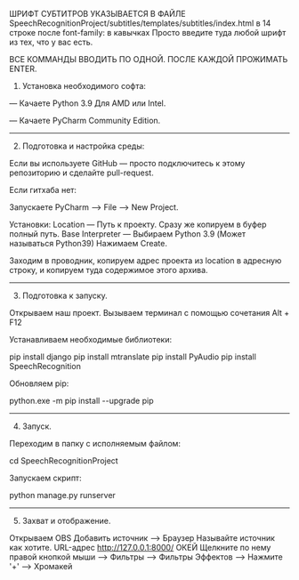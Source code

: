 ШРИФТ СУБТИТРОВ УКАЗЫВАЕТСЯ В ФАЙЛЕ SpeechRecognitionProject/subtitles/templates/subtitles/index.html в 14 строке после font-family: в кавычках
Просто введите туда любой шрифт из тех, что у вас есть.


ВСЕ КОММАНДЫ ВВОДИТЬ ПО ОДНОЙ. ПОСЛЕ КАЖДОЙ ПРОЖИМАТЬ ENTER.


1. Установка необходимого софта:

— Качаете Python 3.9 Для AMD или Intel.

— Качаете PyCharm Community Edition.

-----------------------------------------------------------
2. Подготовка и настройка среды:

Если вы используете GitHub — просто подключитесь к этому репозиторию и сделайте pull-request.

Если гитхаба нет:

Запускаете PyCharm —> File —> New Project.

Установки:
Location — Путь к проекту. Сразу же копируем в буфер полный путь.
Base Interpreter — Выбираем Python 3.9 (Может называться Python39)
Нажимаем Create.

Заходим в проводник, копируем адрес проекта из location в адресную строку, и копируем туда содержимое этого архива.

-----------------------------------------------------------
3. Подготовка к запуску.

Открываем наш проект.
Вызываем терминал с помощью сочетания Alt + F12

Устанавливаем необходимые библиотеки:

pip install django
pip install mtranslate
pip install PyAudio
pip install SpeechRecognition

Обновляем pip:

python.exe -m pip install --upgrade pip

-----------------------------------------------------------
4. Запуск.

Переходим в папку с исполняемым файлом:

cd SpeechRecognitionProject

Запускаем скрипт:

python manage.py runserver

-----------------------------------------------------------
5. Захват и отображение.

Открываем OBS
Добавить источник —> Браузер
Называйте источник как хотите.
URL-адрес http://127.0.0.1:8000/
ОКЕЙ
Щелкните по нему правой кнопкой мыши —> Фильтры —> Фильтры Эффектов —> Нажмите '+' —> Хромакей



